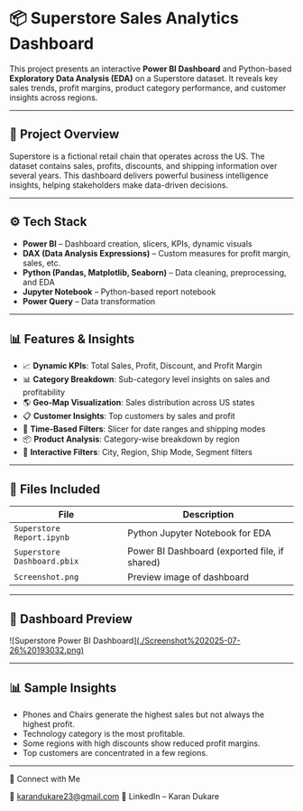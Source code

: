 # 📦 Superstore Sales Analytics Dashboard

This project presents an interactive **Power BI Dashboard** and Python-based **Exploratory Data Analysis (EDA)** on a Superstore dataset. It reveals key sales trends, profit margins, product category performance, and customer insights across regions.

---

## 📌 Project Overview

Superstore is a fictional retail chain that operates across the US. The dataset contains sales, profits, discounts, and shipping information over several years.
This dashboard delivers powerful business intelligence insights, helping stakeholders make data-driven decisions.

---

## ⚙️ Tech Stack

- **Power BI** – Dashboard creation, slicers, KPIs, dynamic visuals
- **DAX (Data Analysis Expressions)** – Custom measures for profit margin, sales, etc.
- **Python (Pandas, Matplotlib, Seaborn)** – Data cleaning, preprocessing, and EDA
- **Jupyter Notebook** – Python-based report notebook
- **Power Query** – Data transformation

---

## 📊 Features & Insights

- 📈 **Dynamic KPIs**: Total Sales, Profit, Discount, and Profit Margin
- 📊 **Category Breakdown**: Sub-category level insights on sales and profitability
- 🌎 **Geo-Map Visualization**: Sales distribution across US states
- 📋 **Customer Insights**: Top customers by sales and profit
- 📅 **Time-Based Filters**: Slicer for date ranges and shipping modes
- 📦 **Product Analysis**: Category-wise breakdown by region
- 🎯 **Interactive Filters**: City, Region, Ship Mode, Segment filters

---

## 📂 Files Included

| File | Description |
|------|-------------|
| `Superstore Report.ipynb` | Python Jupyter Notebook for EDA |
| `Superstore Dashboard.pbix` | Power BI Dashboard (exported file, if shared) |
| `Screenshot.png` | Preview image of dashboard |

---

## 📸 Dashboard Preview

![Superstore Power BI Dashboard][(./Screenshot%202025-07-26%20193032.png)](https://github.com/karandukare/Superstore-Dashboard/blob/main/Superstore.png)

---

## 📊 Sample Insights

- Phones and Chairs generate the highest sales but not always the highest profit.
- Technology category is the most profitable.
- Some regions with high discounts show reduced profit margins.
- Top customers are concentrated in a few regions.

---

📩 Connect with Me 

📧 karandukare23@gmail.com 
🔗 LinkedIn – Karan Dukare
